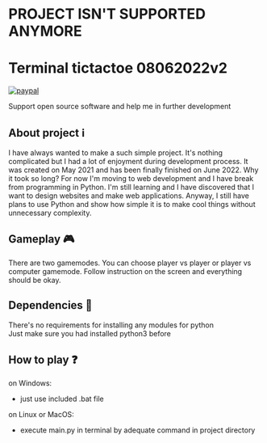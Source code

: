 # PROJECT ISN'T SUPPORTED ANYMORE
# Terminal tictactoe 08062022v2
[![paypal](https://www.paypalobjects.com/en_US/i/btn/btn_donate_SM.gif)](https://www.paypal.com/cgi-bin/webscr?cmd=_s-xclick&hosted_button_id=3KAJXTAYQC7BW)

Support open source software and help me in further development
## About project :information_source:
I have always wanted to make a such simple project. It's nothing complicated but I had a lot of enjoyment during development process.
It was created on May 2021 and has been finally finished on June 2022. Why it took so long? For now I'm moving to web development and I have break from programming in Python. I'm still learning and I have discovered that I want to design websites and make web applications. Anyway, I still have plans to use Python and show how simple it is to make cool things without unnecessary complexity. 

## Gameplay :video_game:

There are two gamemodes. You can choose player vs player or player vs computer gamemode. Follow instruction on the screen and everything should be okay.

## Dependencies :wrench:
There's no requirements for installing any modules for python <br>
Just make sure you had installed python3 before 

## How to play :question:
on Windows:
- just use included .bat file 

on Linux or MacOS:
- execute main.py in terminal by adequate command in project directory 

